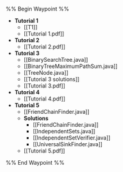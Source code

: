 %% Begin Waypoint %%
- **Tutorial 1**
	- [[T1]]
	- [[Tutorial 1.pdf]]
- **Tutorial 2**
	- [[Tutorial 2.pdf]]
- **Tutorial 3**
	- [[BinarySearchTree.java]]
	- [[BinaryTreeMaximumPathSum.java]]
	- [[TreeNode.java]]
	- [[Tutorial 3 solutions]]
	- [[Tutorial 3.pdf]]
- **Tutorial 4**
	- [[Tutorial 4.pdf]]
- **Tutorial 5**
	- [[FriendChainFinder.java]]
	- **Solutions**
		- [[FriendChainFinder.java]]
		- [[IndependentSets.java]]
		- [[IndependentSetVerifier.java]]
		- [[UniversalSinkFinder.java]]
	- [[Tutorial 5.pdf]]

%% End Waypoint %%